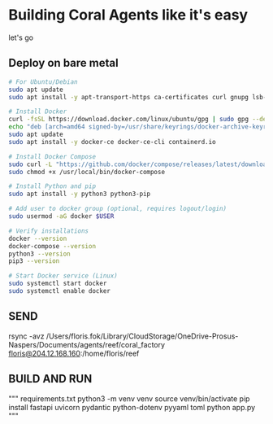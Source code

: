 # Building Coral Agents like it's easy


let's go


## Deploy on bare metal

```bash
# For Ubuntu/Debian
sudo apt update
sudo apt install -y apt-transport-https ca-certificates curl gnupg lsb-release

# Install Docker
curl -fsSL https://download.docker.com/linux/ubuntu/gpg | sudo gpg --dearmor -o /usr/share/keyrings/docker-archive-keyring.gpg
echo "deb [arch=amd64 signed-by=/usr/share/keyrings/docker-archive-keyring.gpg] https://download.docker.com/linux/ubuntu $(lsb_release -cs) stable" | sudo tee /etc/apt/sources.list.d/docker.list > /dev/null
sudo apt update
sudo apt install -y docker-ce docker-ce-cli containerd.io

# Install Docker Compose
sudo curl -L "https://github.com/docker/compose/releases/latest/download/docker-compose-$(uname -s)-$(uname -m)" -o /usr/local/bin/docker-compose
sudo chmod +x /usr/local/bin/docker-compose

# Install Python and pip
sudo apt install -y python3 python3-pip

# Add user to docker group (optional, requires logout/login)
sudo usermod -aG docker $USER

# Verify installations
docker --version
docker-compose --version
python3 --version
pip3 --version

# Start Docker service (Linux)
sudo systemctl start docker
sudo systemctl enable docker
```

## SEND
rsync -avz /Users/floris.fok/Library/CloudStorage/OneDrive-Prosus-Naspers/Documents/agents/reef/coral_factory floris@204.12.168.160:/home/floris/reef


## BUILD AND RUN
""" requirements.txt
python3 -m venv venv
source venv/bin/activate
pip install fastapi uvicorn pydantic python-dotenv pyyaml toml
python app.py
"""


